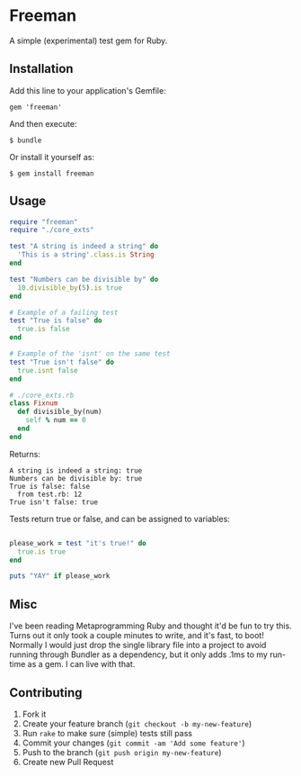# Freeman

A simple (experimental) test gem for Ruby.

## Installation

Add this line to your application's Gemfile:

    gem 'freeman'

And then execute:

    $ bundle

Or install it yourself as:

    $ gem install freeman

## Usage

```ruby
require "freeman"
require "./core_exts"

test "A string is indeed a string" do
  'This is a string'.class.is String
end

test "Numbers can be divisible by" do
  10.divisible_by(5).is true
end

# Example of a failing test
test "True is false" do
  true.is false
end

# Example of the 'isnt' on the same test
test "True isn't false" do
  true.isnt false
end

# ./core_exts.rb
class Fixnum
  def divisible_by(num)
    self % num == 0
  end
end
```

Returns:

```shell
A string is indeed a string: true
Numbers can be divisible by: true
True is false: false
  from test.rb: 12
True isn't false: true
```

Tests return true or false, and can be assigned to variables:

```ruby

please_work = test "it's true!" do
  true.is true
end

puts "YAY" if please_work
```

## Misc

I've been reading Metaprogramming Ruby and thought it'd be fun to try this. Turns out it only took a couple minutes to write, and it's fast, to boot! Normally I would just drop the single library file into a project to avoid running through Bundler as a dependency, but it only adds .1ms to my run-time as a gem. I can live with that.

## Contributing

1. Fork it
2. Create your feature branch (`git checkout -b my-new-feature`)
3. Run `rake` to make sure (simple) tests still pass
4. Commit your changes (`git commit -am 'Add some feature'`)
5. Push to the branch (`git push origin my-new-feature`)
6. Create new Pull Request
